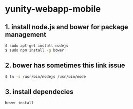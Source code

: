 # yunity-webapp-mobile

## 1. install node.js and bower for package management

```sh
$ sudo apt-get install nodejs
$ sudo npm install -g bower
```

## 2. bower has sometimes this link issue

```sh
$ ln -s /usr/bin/nodejs /usr/bin/node
```

## 3. install dependecies

```sh
bower install
```
